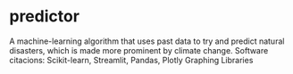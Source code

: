 # predictor
A machine-learning algorithm that uses past data to try and predict natural disasters, which is made more prominent by climate change.
Software citacions:
Scikit-learn,
Streamlit,
Pandas,
Plotly Graphing Libraries
